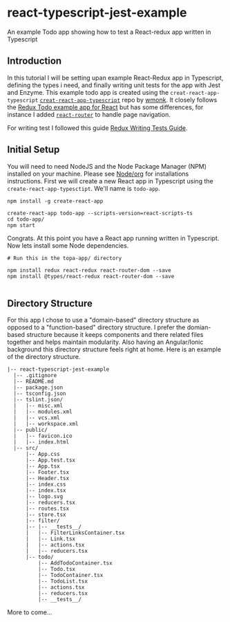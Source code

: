 # react-typescript-jest-example
An example Todo app showing how to test a React-redux app written in Typescript 


## Introduction
In this tutorial I will be setting upan example React-Redux app in Typescript, defining the types i need, and finally writing unit tests for the app with Jest and Enzyme. 
This example todo app is created using the `creat-react-app-typescript` [`creat-react-app-typescript`](https://github.com/wmonk/create-react-app-typescript) repo by [wmonk](https://github.com/wmonk).
It closely follows the [Redux Todo example app for React](http://redux.js.org/docs/basics/ExampleTodoList.html) 
but has some differences, for instance I added [`react-router`](https://github.com/ReactTraining/react-router) to handle page navigation.  
    
    
For writing test I followed this guide [Redux Writing Tests Guide](http://redux.js.org/docs/recipes/WritingTests.html).


## Initial Setup
You will need to need NodeJS and the Node Package Manager (NPM) installed on your machine. Please see [Node/org](https://nodejs.org/) for installations instructions.
First we will create a new React app in Typescript using the `create-react-app-typesctipt`. We'll name is `todo-app`.

 
```
npm install -g create-react-app

create-react-app todo-app --scripts-version=react-scripts-ts
cd todo-app/
npm start
```


Congrats. At this point you have a React app running written in Typescript. Now lets install some Node dependencies.

```
# Run this in the topa-app/ directory

npm install redux react-redux react-router-dom --save
npm install @types/react-redux react-router-dom --save


```

## Directory Structure
For this app I chose to use a "domain-based" directory structure as opposed to a "function-based" directory structure. I prefer the domian-based 
structure because it keeps components and there related files together and helps maintain modularity. Also having an Angular/Ionic
background this directory structure feels right at home.
Here is an example of the directory structure.





```
|-- react-typescript-jest-example
  |-- .gitignore
  |-- README.md
  |-- package.json
  |-- tsconfig.json
  |-- tslint.json/
  |   |-- misc.xml
  |   |-- modules.xml
  |   |-- vcs.xml
  |   |-- workspace.xml
  |-- public/
  |   |-- favicon.ico
  |   |-- index.html
  |-- src/
      |-- App.css
      |-- App.test.tsx
      |-- App.tsx
      |-- Footer.tsx
      |-- Header.tsx
      |-- index.css
      |-- index.tsx
      |-- logo.svg
      |-- reducers.tsx
      |-- routes.tsx
      |-- store.tsx
      |-- filter/
      |-- |-- __tests__/
      |   |-- FilterLinksContainer.tsx
      |   |-- Link.tsx
      |   |-- actions.tsx
      |   |-- reducers.tsx
      |-- todo/
          |-- AddTodoContainer.tsx
          |-- Todo.tsx
          |-- TodoContainer.tsx
          |-- TodoList.tsx
          |-- actions.tsx
          |-- reducers.tsx
          |-- __tests__/
```

More to come...